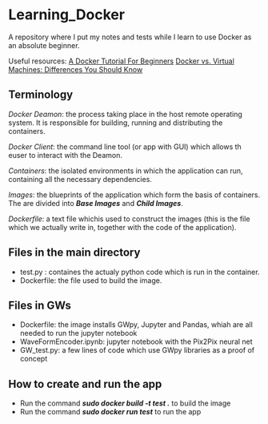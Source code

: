 # Learning_Docker
A repository where I put my notes and tests while I learn to use Docker as an absolute beginner.

Useful resources: 
[A Docker Tutorial For Beginners](https://docker-curriculum.com/)
[Docker vs. Virtual Machines: Differences You Should Know](https://cloudacademy.com/blog/docker-vs-virtual-machines-differences-you-should-know/)

## Terminology
*Docker Deamon*: the process taking place in the host remote operating system. It is responsible for building, running and distributing the containers.  

*Docker Client*: the command line tool (or app with GUI) which allows th euser to interact with the Deamon.  

*Containers*: the isolated environments in which the application can run, containing all the necessary dependencies.  

*Images*: the blueprints of the application which form the basis of containers. The are divided into ***Base Images*** and ***Child Images***.  

*Dockerfile*: a text file whichis used to construct the images (this is the file which we actually write in, together with the code of the application).

## Files in the main directory
- test.py : containes the actualy python code which is run in the container.
- Dockerfile: the file used to build the image.

## Files in GWs
- Dockerfile: the image installs GWpy, Jupyter and Pandas, whiah are all needed to run the jupyter notebook
- WaveFormEncoder.ipynb: jupyter notebook with the Pix2Pix neural net 
- GW_test.py: a few lines of code which use GWpy libraries as a proof of concept

## How to create and run the app 
- Run the command ***sudo docker build -t test .*** to build the image
- Run the command ***sudo docker run test*** to run the app
